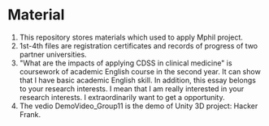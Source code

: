 # Material
1. This repository stores materials which used to apply Mphil project.
2. 1st-4th files are registration certificates and records of progress of two partner universities.
3. "What are the impacts of applying CDSS in clinical medicine" is coursework of academic English course in the second year. It can show that I have basic academic English skill. 
   In addition, this essay belongs to your research interests. I mean that I am really interested in your research interests. I extraordinarily want to get a opportunity.
4. The vedio DemoVideo_Group11 is the demo of Unity 3D project: Hacker Frank.
